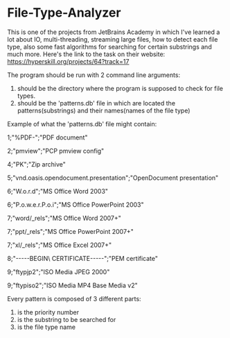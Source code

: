 # File-Type-Analyzer
This is one of the projects from JetBrains Academy in which I've learned a lot about IO, multi-threading, streaming large files, how to detect each file type, also some fast algorithms for searching for certain substrings and much more. Here's the link to the task on their website: https://hyperskill.org/projects/64?track=17

The program should be run with 2 command line arguments:
 1. should be the directory where the program is supposed to check for file types.
 2. should be the 'patterns.db' file in which are located the patterns(substrings) and their names(names of the file type)
 
 
Example of what the 'patterns.db' file might contain:

1;"%PDF-";"PDF document"

2;"pmview";"PCP pmview config"

4;"PK";"Zip archive"

5;"vnd.oasis.opendocument.presentation";"OpenDocument presentation"

6;"W.o.r.d";"MS Office Word 2003"

6;"P.o.w.e.r.P.o.i";"MS Office PowerPoint 2003"

7;"word/_rels";"MS Office Word 2007+"

7;"ppt/_rels";"MS Office PowerPoint 2007+"

7;"xl/_rels";"MS Office Excel 2007+"

8;"-----BEGIN\ CERTIFICATE-----";"PEM certificate"

9;"ftypjp2";"ISO Media JPEG 2000"

9;"ftypiso2";"ISO Media MP4 Base Media v2"


Every pattern is composed of 3 different parts:
 1. is the priority number
 2. is the substring to be searched for
 3. is the file type name
